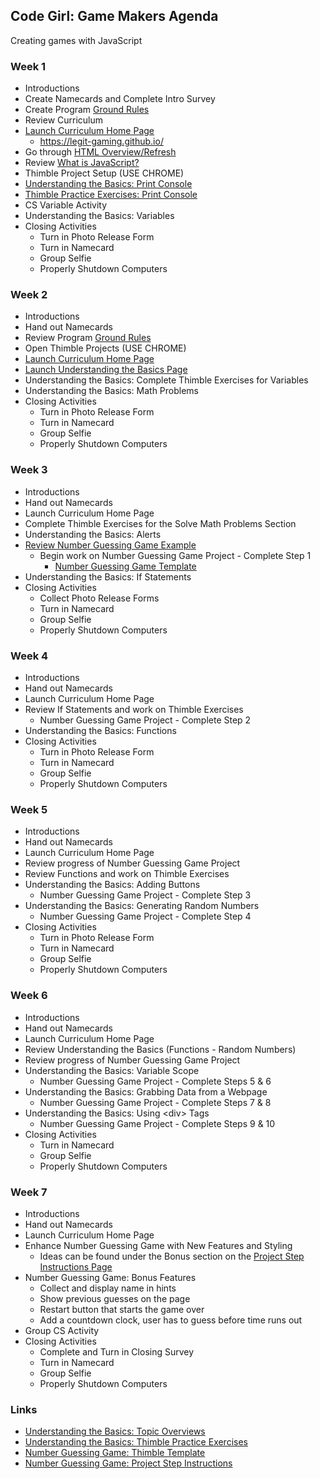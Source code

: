 
## Code Girl: Game Makers Agenda

Creating games with JavaScript

### Week 1

* Introductions
* Create Namecards and Complete Intro Survey
* Create Program [Ground Rules](GroundRules.md)
* Review Curriculum
* [Launch Curriculum Home Page](https://legit-gaming.github.io/)
  * https://legit-gaming.github.io/
* Go through [HTML Overview/Refresh](HtmlRefresh.md)
* Review [What is JavaScript?](WhatIsJavaScript.md)
* Thimble Project Setup (USE CHROME)
* [Understanding the Basics: Print Console](https://legit-gaming.github.io/BasicsOverviews.html)
* [Thimble Practice Exercises: Print Console](https://legit-gaming.github.io/PracticeExercises.html)
* CS Variable Activity
* Understanding the Basics: Variables
* Closing Activities
  * Turn in Photo Release Form
  * Turn in Namecard
  * Group Selfie
  * Properly Shutdown Computers

### Week 2
*	Introductions
*	Hand out Namecards
*	Review Program [Ground Rules](GroundRules.md) 
*	Open Thimble Projects (USE CHROME)
* [Launch Curriculum Home Page](https://legit-gaming.github.io/)
* [Launch Understanding the Basics Page](https://legit-gaming.github.io/BasicsOverviews.html)
*	Understanding the Basics: Complete Thimble Exercises for Variables
* Understanding the Basics: Math Problems
* Closing Activities
  * Turn in Photo Release Form
  * Turn in Namecard
  * Group Selfie
  * Properly Shutdown Computers

### Week 3
* Introductions
* Hand out Namecards
* Launch Curriculum Home Page
* Complete Thimble Exercises for the Solve Math Problems Section
* Understanding the Basics: Alerts
* [Review Number Guessing Game Example](https://legit-gaming.github.io/number-guessing-game/)
  * Begin work on Number Guessing Game Project - Complete Step 1
    * [Number Guessing Game Template](https://thimbleprojects.org/legitliberty/331560/)
* Understanding the Basics: If Statements
* Closing Activities  
  * Collect Photo Release Forms  
  * Turn in Namecard  
  * Group Selfie  
  * Properly Shutdown Computers

### Week 4
* Introductions
* Hand out Namecards
* Launch Curriculum Home Page
* Review If Statements and work on Thimble Exercises
  * Number Guessing Game Project - Complete Step 2
* Understanding the Basics: Functions
* Closing Activities    
  * Turn in Photo Release Form
  * Turn in Namecard    
  * Group Selfie    
  * Properly Shutdown Computers

### Week 5
* Introductions
* Hand out Namecards
* Launch Curriculum Home Page
* Review progress of Number Guessing Game Project
* Review Functions and work on Thimble Exercises
* Understanding the Basics: Adding Buttons
  * Number Guessing Game Project - Complete Step 3
* Understanding the Basics: Generating Random Numbers
  * Number Guessing Game Project - Complete Step 4
* Closing Activities      
  * Turn in Photo Release Form
  * Turn in Namecard      
  * Group Selfie      
  * Properly Shutdown Computers

### Week 6
* Introductions
* Hand out Namecards
* Launch Curriculum Home Page
* Review Understanding the Basics (Functions - Random Numbers)
* Review progress of Number Guessing Game Project
* Understanding the Basics: Variable Scope
  * Number Guessing Game Project - Complete Steps 5 & 6
* Understanding the Basics: Grabbing Data from a Webpage
  * Number Guessing Game Project - Complete Steps 7 & 8
* Understanding the Basics: Using &lt;div> Tags
  * Number Guessing Game Project - Complete Steps 9 & 10
* Closing Activities
  * Turn in Namecard
  * Group Selfie
  * Properly Shutdown Computers
  
### Week 7
* Introductions
* Hand out Namecards
* Launch Curriculum Home Page
* Enhance Number Guessing Game with New Features and Styling
  * Ideas can be found under the Bonus section on the [Project Step Instructions Page](https://legit-gaming.github.io/GuessingGameInstructions.html)
* Number Guessing Game: Bonus Features
  * Collect and display name in hints
  * Show previous guesses on the page
  * Restart button that starts the game over
  * Add a countdown clock, user has to guess before time runs out
* Group CS Activity
* Closing Activities
  * Complete and Turn in Closing Survey
  * Turn in Namecard
  * Group Selfie
  * Properly Shutdown Computers
  
  
### Links
* [Understanding the Basics: Topic Overviews](https://legit-gaming.github.io/BasicsOverviews.html)
* [Understanding the Basics: Thimble Practice Exercises](https://legit-gaming.github.io/PracticeExercises.html)
* [Number Guessing Game: Thimble Template](https://thimbleprojects.org/legitliberty/331560/)
* [Number Guessing Game: Project Step Instructions](https://legit-gaming.github.io/GuessingGameInstructions.html)
